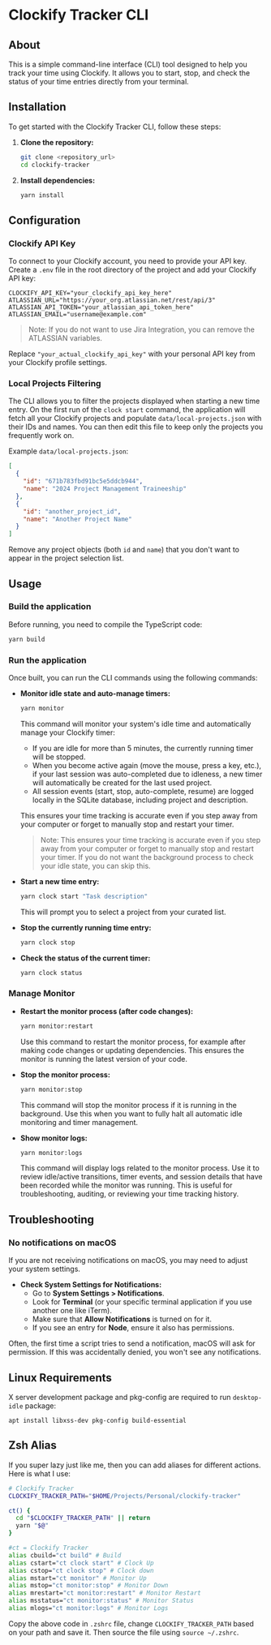# Clockify Tracker CLI

## About

This is a simple command-line interface (CLI) tool designed to help you track your time using Clockify. It allows you to start, stop, and check the status of your time entries directly from your terminal.

## Installation

To get started with the Clockify Tracker CLI, follow these steps:

1.  **Clone the repository:**

    ```bash
    git clone <repository_url>
    cd clockify-tracker
    ```

2.  **Install dependencies:**
    ```bash
    yarn install
    ```

## Configuration

### Clockify API Key

To connect to your Clockify account, you need to provide your API key. Create a `.env` file in the root directory of the project and add your Clockify API key:

```
CLOCKIFY_API_KEY="your_clockify_api_key_here"
ATLASSIAN_URL="https://your_org.atlassian.net/rest/api/3"
ATLASSIAN_API_TOKEN="your_atlassian_api_token_here"
ATLASSIAN_EMAIL="username@example.com"
```

> Note: If you do not want to use Jira Integration, you can remove the ATLASSIAN variables.

Replace `"your_actual_clockify_api_key"` with your personal API key from your Clockify profile settings.

### Local Projects Filtering

The CLI allows you to filter the projects displayed when starting a new time entry. On the first run of the `clock start` command, the application will fetch all your Clockify projects and populate `data/local-projects.json` with their IDs and names. You can then edit this file to keep only the projects you frequently work on.

Example `data/local-projects.json`:

```json
[
  {
    "id": "671b783fbd91bc5e5ddcb944",
    "name": "2024 Project Management Traineeship"
  },
  {
    "id": "another_project_id",
    "name": "Another Project Name"
  }
]
```

Remove any project objects (both `id` and `name`) that you don't want to appear in the project selection list.

## Usage

### Build the application

Before running, you need to compile the TypeScript code:

```bash
yarn build
```

### Run the application

Once built, you can run the CLI commands using the following commands:

- **Monitor idle state and auto-manage timers:**

  ```bash
  yarn monitor
  ```

  This command will monitor your system's idle time and automatically manage your Clockify timer:
  - If you are idle for more than 5 minutes, the currently running timer will be stopped.
  - When you become active again (move the mouse, press a key, etc.), if your last session was auto-completed due to idleness, a new timer will automatically be created for the last used project.
  - All session events (start, stop, auto-complete, resume) are logged locally in the SQLite database, including project and description.

  This ensures your time tracking is accurate even if you step away from your computer or forget to manually stop and restart your timer.

  > Note: This ensures your time tracking is accurate even if you step away from your computer or forget to manually stop and restart your timer.
  > If you do not want the background process to check your idle state, you can skip this.

- **Start a new time entry:**

  ```bash
  yarn clock start "Task description"
  ```

  This will prompt you to select a project from your curated list.

- **Stop the currently running time entry:**

  ```bash
  yarn clock stop
  ```

- **Check the status of the current timer:**
  ```bash
  yarn clock status
  ```

### Manage Monitor

- **Restart the monitor process (after code changes):**

  ```bash
  yarn monitor:restart
  ```

  Use this command to restart the monitor process, for example after making code changes or updating dependencies. This ensures the monitor is running the latest version of your code.

- **Stop the monitor process:**

  ```bash
  yarn monitor:stop
  ```

  This command will stop the monitor process if it is running in the background. Use this when you want to fully halt all automatic idle monitoring and timer management.

- **Show monitor logs:**

  ```bash
  yarn monitor:logs
  ```

  This command will display logs related to the monitor process. Use it to review idle/active transitions, timer events, and session details that have been recorded while the monitor was running. This is useful for troubleshooting, auditing, or reviewing your time tracking history.

## Troubleshooting

### No notifications on macOS

If you are not receiving notifications on macOS, you may need to adjust your system settings.

- **Check System Settings for Notifications:**
  - Go to **System Settings > Notifications**.
  - Look for **Terminal** (or your specific terminal application if you use another one like iTerm).
  - Make sure that **Allow Notifications** is turned on for it.
  - If you see an entry for **Node**, ensure it also has permissions.

Often, the first time a script tries to send a notification, macOS will ask for permission. If this was accidentally denied, you won't see any notifications.

## Linux Requirements

X server development package and pkg-config are required to run `desktop-idle` package:

```
apt install libxss-dev pkg-config build-essential
```

## Zsh Alias

If you super lazy just like me, then you can add aliases for different actions. Here is what I use:

```bash
# Clockify Tracker
CLOCKIFY_TRACKER_PATH="$HOME/Projects/Personal/clockify-tracker"

ct() {
  cd "$CLOCKIFY_TRACKER_PATH" || return
  yarn "$@"
}

#ct = Clockify Tracker
alias cbuild="ct build" # Build
alias cstart="ct clock start" # Clock Up
alias cstop="ct clock stop" # Clock down
alias mstart="ct monitor" # Monitor Up
alias mstop="ct monitor:stop" # Monitor Down
alias mrestart="ct monitor:restart" # Monitor Restart
alias msstatus="ct monitor:status" # Monitor Status
alias mlogs="ct monitor:logs" # Monitor Logs
```

Copy the above code in `.zshrc` file, change `CLOCKIFY_TRACKER_PATH` based on your path and save it. Then source the file using `source ~/.zshrc`.
